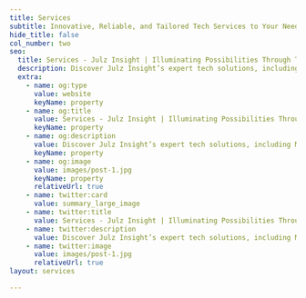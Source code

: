 ```yaml
---
title: Services
subtitle: Innovative, Reliable, and Tailored Tech Services to Your Needs
hide_title: false
col_number: two
seo:
  title: Services - Julz Insight | Illuminating Possibilities Through Tech and Innovation
  description: Discover Julz Insight’s expert tech solutions, including Managed Open-Source Software, IT Infrastructure Management, Enterprise Software Solutions, and cloud technologies. Transform your business today!
  extra:
    - name: og:type
      value: website
      keyName: property
    - name: og:title
      value: Services - Julz Insight | Illuminating Possibilities Through Tech and Innovation
      keyName: property
    - name: og:description
      value: Discover Julz Insight’s expert tech solutions, including Managed Open-Source Software, IT Infrastructure Management, Enterprise Software Solutions, and cloud technologies. Transform your business today!
      keyName: property
    - name: og:image
      value: images/post-1.jpg
      keyName: property
      relativeUrl: true
    - name: twitter:card
      value: summary_large_image
    - name: twitter:title
      value: Services - Julz Insight | Illuminating Possibilities Through Tech and Innovation
    - name: twitter:description
      value: Discover Julz Insight’s expert tech solutions, including Managed Open-Source Software, IT Infrastructure Management, Enterprise Software Solutions, and cloud technologies. Transform your business today!
    - name: twitter:image
      value: images/post-1.jpg
      relativeUrl: true
layout: services

---
```

